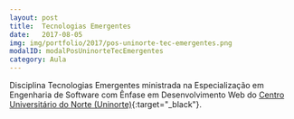 ```yaml
---
layout: post
title:  Tecnologias Emergentes
date:   2017-08-05
img: img/portfolio/2017/pos-uninorte-tec-emergentes.png
modalID: modalPosUninorteTecEmergentes
category: Aula
---
```


Disciplina Tecnologias Emergentes ministrada na Especialização em Engenharia de Software com Ênfase em Desenvolvimento Web
do [Centro Universitário do Norte (Uninorte)][uninorte]{:target="_black"}.

[uninorte]: https://www.uninorte.com.br/pos-graduacao/